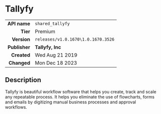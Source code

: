 # Tallyfy
| | |
|-:|-|
|**API name**|`shared_tallyfy`|
|**Tier**|Premium|
|**Version**|`releases/v1.0.1670\1.0.1670.3526`|
|**Publisher**|**Tallyfy, Inc**|
|**Created**|Wed Aug 21 2019|
|**Changed**|Mon Dec 18 2023|

## Description
Tallyfy is beautiful workflow software that helps you create, track and scale any repeatable process. It helps you eliminate the use of flowcharts, forms and emails by digitizing manual business processes and approval workflows.
